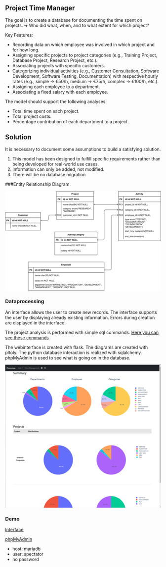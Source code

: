 ## Project Time Manager

The goal is to create a database for documenting the time spent on projects.
➔ Who did what, when, and to what extent for which project?

Key Features:

- Recording data on which employee was involved in which project and for how long.
- Assigning specific projects to project categories (e.g., Training Project, Database Project, Research Project, etc.).
- Associating projects with specific customers.
- Categorizing individual activities (e.g., Customer Consultation, Software Development, Software Testing, Documentation) with respective hourly rates (e.g., simple → €50/h, medium → €75/h, complex → €100/h, etc.).
- Assigning each employee to a department.
- Associating a fixed salary with each employee.

The model should support the following analyses:

- Total time spent on each project.
- Total project costs.
- Percentage contribution of each department to a project.


## Solution
It is necessary to document some assumptions to build a satisfying solution.

1. This model has been designed to fulfill specific requirements rather than being developed for real-world use cases.
2. Information can only be added, not modified.
3. There will be no database migration

###Entity Relationship Diagram
<br>

![SVG-Bild](https://raw.githubusercontent.com/CarlKuhligk/WHZ-Project-Time-Manger/main/doc/ERD%20-%20Simple.drawio.svg)

### Dataprocessing
An interface allows the user to create new records.
The interface supports the user by displaying already existing information.
Errors during creation are displayed in the interface.

The project analysis is performed with simple sql commands. [Here you can see these commands](https://github.com/CarlKuhligk/WHZ-Project-Time-Manger/blob/main/app/database/query.py).

The webinterface is created with flask. The diagrams are created with pltoly. The python database interaction is realized with sqlalchemy. phpMyAdmin is used to see what is going on in the database.

![web ui](https://raw.githubusercontent.com/CarlKuhligk/WHZ-Project-Time-Manger/main/doc/sn7hTxdYdJ.png)

### Demo

[Interface](https://whz-db-project.kuhligk.de/)


[phpMyAdmin](https://whz-db-inspect.kuhligk.de/)
- host: mariadb
- user: spectator
- no password